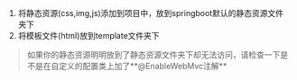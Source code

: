 1. 将静态资源(css,img,js)添加到项目中，放到springboot默认的静态资源文件夹下
2. 将模板文件(html)放到template文件夹下



> 如果你的静态资源明明放到了静态资源文件夹下却无法访问，请检查一下是不是在自定义的配置类上加了**@EnableWebMvc注解**